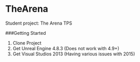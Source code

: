 # TheArena
Student project: The Arena TPS

###Getting Started
1. Clone Project
2. Get Unreal Engine 4.8.3 (Does not work with 4.9+)
3. Get Visual Studios 2013 (Having various issues with 2015)
